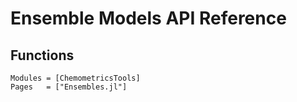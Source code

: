 # Ensemble Models API Reference

## Functions

```@autodocs
Modules = [ChemometricsTools]
Pages   = ["Ensembles.jl"]
```

